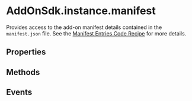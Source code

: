 # AddOnSdk.instance.manifest
Provides access to the add-on manifest details contained in the `manifest.json` file. See the [Manifest Entries Code Recipe](../../develop/) for more details.

## Properties

## Methods

## Events

